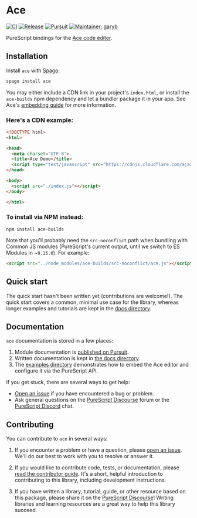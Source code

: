 # Ace

[![CI](https://github.com/purescript-contrib/purescript-ace/workflows/CI/badge.svg?branch=main)](https://github.com/purescript-contrib/purescript-ace/actions?query=workflow%3ACI+branch%3Amain)
[![Release](http://img.shields.io/github/release/purescript-contrib/purescript-ace.svg)](https://github.com/purescript-contrib/purescript-ace/releases)
[![Pursuit](http://pursuit.purescript.org/packages/purescript-ace/badge)](http://pursuit.purescript.org/packages/purescript-ace)
[![Maintainer: garyb](https://img.shields.io/badge/maintainer-garyb-teal.svg)](http://github.com/garyb)

PureScript bindings for the [Ace code editor](http://ace.c9.io).

## Installation

Install `ace` with [Spago](https://github.com/purescript/spago):

```sh
spago install ace
```

You may either include a CDN link in your project's `index.html`, or install the `ace-builds` npm dependency and let a bundler package it in your app. See Ace's [embedding guide](https://ace.c9.io/#nav=embedding) for more information.

### Here's a CDN example:
```html
<!DOCTYPE html>
<html>

<head>
  <meta charset="UTF-8">
  <title>Ace Demo</title>
  <script type="text/javascript" src="https://cdnjs.cloudflare.com/ajax/libs/ace/1.4.12/ace.min.js" charset="utf-8"></script>
</head>

<body>
  <script src="./index.js"></script>
</body>

</html>
```

### To install via NPM instead:
```
npm install ace-builds
```

Note that you'll probably need the `src-noconflict` path when bundling with Common JS modules (PureScript's current output, until we switch to ES Modules in ~`0.15.0`). For example:
```html
<script src="../node_modules/ace-builds/src-noconflict/ace.js"></script>
```

## Quick start

The quick start hasn't been written yet (contributions are welcome!). The quick start covers a common, minimal use case for the library, whereas longer examples and tutorials are kept in the [docs directory](./docs).

## Documentation

`ace` documentation is stored in a few places:

1. Module documentation is [published on Pursuit](https://pursuit.purescript.org/packages/purescript-ace).
2. Written documentation is kept in [the docs directory](./docs).
3. The [examples directory](./examples) demonstrates how to embed the Ace editor and configure it via the PureScript API.

If you get stuck, there are several ways to get help:

- [Open an issue](https://github.com/purescript-contrib/purescript-ace/issues) if you have encountered a bug or problem.
- Ask general questions on the [PureScript Discourse](https://discourse.purescript.org) forum or the [PureScript Discord](https://discord.com/invite/sMqwYUbvz6) chat.

## Contributing

You can contribute to `ace` in several ways:

1. If you encounter a problem or have a question, please [open an issue](https://github.com/purescript-contrib/purescript-ace/issues). We'll do our best to work with you to resolve or answer it.

2. If you would like to contribute code, tests, or documentation, please [read the contributor guide](./CONTRIBUTING.md). It's a short, helpful introduction to contributing to this library, including development instructions.

3. If you have written a library, tutorial, guide, or other resource based on this package, please share it on the [PureScript Discourse](https://discourse.purescript.org)! Writing libraries and learning resources are a great way to help this library succeed.
